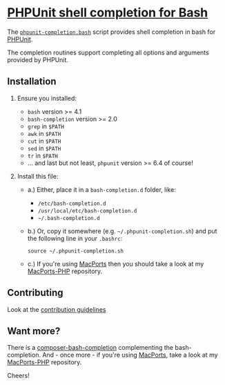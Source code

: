 # [PHPUnit shell completion for Bash](https://sjorek.github.io/phpunit-bash-completion/)

The [`phpunit-completion.bash`](phpunit-completion.bash)
script provides shell completion in bash for [PHPUnit](https://phpunit.de).

The completion routines support completing all options and arguments provided by PHPUnit.


## Installation

1. Ensure you installed:
   * `bash` version >= 4.1
   * `bash-completion` version >= 2.0
   * `grep` in `$PATH`
   * `awk` in `$PATH`
   * `cut` in `$PATH`
   * `sed` in `$PATH`
   * `tr` in `$PATH`
   * ... and last but not least, `phpunit` version >= 6.4 of course!

2. Install this file:
   * a.) Either, place it in a `bash-completion.d` folder, like:
       * `/etc/bash-completion.d`
       * `/usr/local/etc/bash-completion.d`
       * `~/.bash-completion.d`
   * b.) Or, copy it somewhere (e.g. `~/.phpunit-completion.sh`) and put the
     following line in your `.bashrc`:

     `source ~/.phpunit-completion.sh`
   * c.) If you're using [MacPorts](https://www.macports.org) then you should
     take a look at my [MacPorts-PHP](https://sjorek.github.io/MacPorts-PHP)
     repository.


## Contributing

Look at the [contribution guidelines](CONTRIBUTING.md)


## Want more?

There is a [composer-bash-completion](https://sjorek.github.io/composer-bash-completion/)
complementing the bash-completion. And - once more - if you're using [MacPorts](http://macports.org), 
take a look at my [MacPorts-PHP](https://sjorek.github.io/MacPorts-PHP/)
repository.

Cheers!

